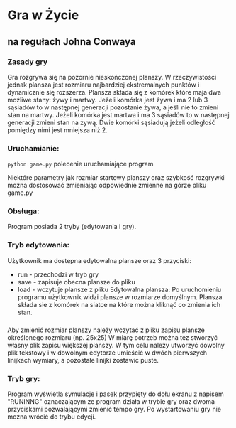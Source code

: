 # Gra w Życie
## na regułach Johna Conwaya

### Zasady gry
 Gra rozgrywa się na pozornie nieskończonej planszy. W rzeczywistości jednak plansza jest rozmiaru najbardziej ekstremalnych punktów i dynamicznie się rozszerza. Plansza składa się z komórek które maja dwa możliwe stany: żywy i martwy. 
 Jeżeli komórka jest żywa i ma 2 lub 3 sąsiadów to w następnej generacji pozostanie żywa, a jeśli nie to zmieni stan na martwy. 
 Jeżeli komórka jest martwa i ma 3 sąsiadów to w następnej generacji zmieni stan na żywą.
 Dwie komórki sąsiadują jeżeli odległość pomiędzy nimi jest mniejsza niż 2.

### Uruchamianie:
```python game.py```
polecenie uruchamiające program

Niektóre parametry jak rozmiar startowy planszy oraz szybkość rozgrywki można dostosować zmieniając odpowiednie zmienne na górze pliku game.py

### Obsługa:
Program posiada 2 tryby (edytowania i gry).
### Tryb edytowania:
  Użytkownik ma dostępna edytowalna plansze oraz 3 przyciski:
  + run - przechodzi w tryb gry
  + save - zapisuje obecna plansze do pliku
  + load - wczytuje plansze z pliku
  Edytowalna plansza:
    Po uruchomieniu programu użytkownik widzi plansze w rozmiarze domyślnym. Plansza składa sie z komórek na siatce na które można kliknąć co zmienia ich stan.
  
###
Aby zmienić rozmiar planszy należy wczytać z pliku zapisu plansze określonego rozmiaru (np. 25x25)
W miarę potrzeb można tez stworzyć własny plik zapisu większej planszy. W tym celu należy utworzyć dowolny plik tekstowy i w dowolnym edytorze umieścić w dwóch pierwszych linijkach wymiary, a pozostałe linijki zostawić puste.
### Tryb gry:
  Program wyświetla symulacje i pasek przypięty do dołu ekranu z napisem "RUNINNG" oznaczającym ze program działa w trybie gry oraz dwoma przyciskami pozwalającymi zmienić tempo gry. Po wystartowaniu gry nie można wrócić do trybu edycji.
